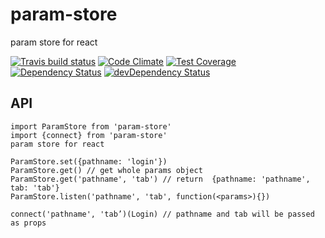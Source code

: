 # param-store

param store for react

[![Travis build status](http://img.shields.io/travis/poetic/param-store.svg?style=flat)](https://travis-ci.org/poetic/param-store)
[![Code Climate](https://codeclimate.com/github/poetic/param-store/badges/gpa.svg)](https://codeclimate.com/github/poetic/param-store)
[![Test Coverage](https://codeclimate.com/github/poetic/param-store/badges/coverage.svg)](https://codeclimate.com/github/poetic/param-store)
[![Dependency Status](https://david-dm.org/poetic/param-store.svg)](https://david-dm.org/poetic/param-store)
[![devDependency Status](https://david-dm.org/poetic/param-store/dev-status.svg)](https://david-dm.org/poetic/param-store#info=devDependencies)

## API
```
import ParamStore from 'param-store'
import {connect} from 'param-store'
param store for react

ParamStore.set({pathname: 'login'})
ParamStore.get() // get whole params object
ParamStore.get('pathname', 'tab') // return  {pathname: 'pathname', tab: 'tab'}
ParamStore.listen('pathname', 'tab', function(<params>){})

connect('pathname', 'tab’)(Login) // pathname and tab will be passed as props
```
